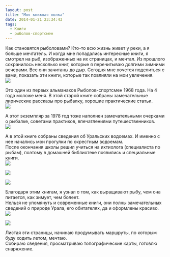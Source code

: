 ```yaml
---
layout: post
title: "Моя книжная полка"
date: 2014-01-21 23:34:43
tags:
  - Книги
  - рыболов-спортсмен
---
```

Как становятся рыболовами? Кто-то всю жизнь живет у реки, а я больше
мечтатель. И когда мне попадались интересные книги, я смотрел на рыб,
изображенных на их страницах, и мечтал. Из прошлого сохранилось
несколько книг, которые я перечитываю долгими зимними вечерами. Все они
зачитаны до дыр. Сегодня мне хочется поделиться с вами, показать эти
книги, которые так повлияли на мои увлечения.  
![](http://fishingguru.ru/uploads/images/00/00/01/2014/01/21/1d6b35.jpg)

Это один из первых альманахов Рыболов-спортсмен 1968 года. На 4 года
моложе меня. В этой старой книге собраны замечательные лирические
рассказы про рыбалку, хорошие практические статьи.  
![](http://fishingguru.ru/uploads/images/00/00/01/2014/01/21/c9fff4.jpg)

А этот экземпляр за 1978 год тоже наполнен замечательными очерками о
рыбалке, советами практиков, впечатлениями путешественников.  
![](http://fishingguru.ru/uploads/images/00/00/01/2014/01/21/cec2af.jpg)

А в этой книге собраны сведения об Уральских водоемах. И именно с нее
начались мои прогулки по окрестным водоемам.  
После окончания школы решил учиться на ихтиолога (специалиста по рыбам),
поэтому в домашней библиотеке появились и специальные книги.  
![](http://fishingguru.ru/uploads/images/00/00/01/2014/01/21/96d77b.jpg)

![](http://fishingguru.ru/uploads/images/00/00/01/2014/01/21/352596.jpg)

![](http://fishingguru.ru/uploads/images/00/00/01/2014/01/21/83bec6.jpg)

Благодаря этим книгам, я узнал о том, как выращивают рыбу, чем она
питается, как зимует, чем болеет.  
Нельзя не упомянуть и современные книги, они полны замечательных
сведений о природе Урала, его обитателях, да и оформлены красиво.  
![](http://fishingguru.ru/uploads/images/00/00/01/2014/01/21/5da3fa.jpg)

![](http://fishingguru.ru/uploads/images/00/00/01/2014/01/21/fb11ba.jpg)

Листая эти страницы, начинаю продумывать маршруты, по которым буду
ходить летом, мечтаю.  
Собираю сведения, просматриваю топографические карты, готовлю
снаряжение.

